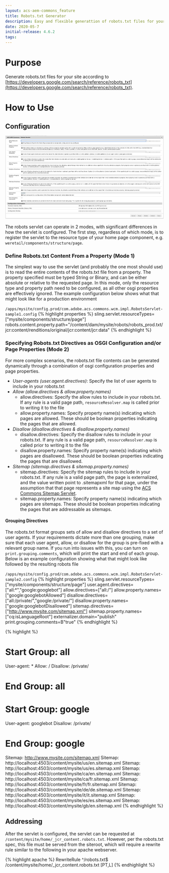 ```yaml
---
layout: acs-aem-commons_feature
title: Robots.txt Generator
description: Easy and flexible generattion of robots.txt files for your website 
date: 2020-05-7
initial-release: 4.6.2
tags:
---
```


# Purpose

Generate robots.txt files for your site according to [https://developers.google.com/search/reference/robots_txt](https://developers.google.com/search/reference/robots_txt).

# How to Use

## Configuration

![robots servlet configuration](images/config.png)

The robots servlet can operate in 2 modes, with significant differences in how the servlet is configured. The first step, regardless of which mode, is to register the servlet to the resource type of your home page component, e.g. `weretail/components/structure/page`.

### Define Robots.txt Content From a Property (Mode 1)

The simplest way to use the servlet (and probably the one most should use) is to read the entire contents of the robots.txt file from a property. The property specified must be typed String or Binary, and can be either absolute or relative to the requested page. In this mode, only the resource type and property path need to be configured, as all other osgi properties are effectively ignored. The example configuration below shows what that might look like for a production environment

`/apps/mysite/config.prod/com.adobe.acs.commons.wcm.impl.RobotsServlet-sample1.config`
{% highlight properties %}
sling.servlet.resourceTypes=["mysite/components/structure/page"]
robots.content.property.path="/content/dam/mysite/robots/robots_prod.txt/jcr:content/renditions/original/jcr:content/jcr:data"
{% endhighlight %}

### Specifying Robots.txt Directives as OSGI Configuration and/or Page Properties (Mode 2)

For more complex scenarios, the robots.txt file contents can be generated dynamically through a combination of osgi configuration properties and page properties.

* *User-agents (user.agent.directives)*: Specify the list of user agents to include in your robots.txt  
* *Allow (allow.directives & allow.property.names)*
    * allow.directives: Specify the allow rules to include in your robots.txt. If any rule is a valid page path, `resourceResolver.map` is called prior to writing it to the file
    * allow.property.names: Specify property name(s) indicating which pages are allowed. These should be boolean properties indicating the pages that are allowed.
* *Disallow (disallow.directives & disallow.property.names)*
    * disallow.directives: Specify the disallow rules to include in your robots.txt. If any rule is a valid page path, `resourceResolver.map` is called prior to writing it to the file
    * disallow.property.names: Specify property name(s) indicating which pages are disallowed. These should be boolean properties indicating the pages that are disallowed.
* *Sitemap (sitemap.directives & sitemap.property.names)*
    * sitemap.directives: Specify the sitemap rules to include in your robots.txt. If any rule is a valid page path, the page is externalized, and the value written point to .sitemapxml for that page, under the assumption that that page represents a site map using the [ACS Commons Sitemap Servlet](../sitemap/index.html).
    * sitemap.property.names: Specify property name(s) indicating which pages are sitemaps. These should be boolean properties indicating the pages that are addressable as sitemaps.
    
#### Grouping Directives 

The robots.txt format groups sets of allow and disallow directives to a set of user agents. If your requirements dictate more than one grouping, make sure that each user agent, allow, or disallow for the group is pre-fixed with a relevant group name. If you run into issues with this, you can turn on `print.grouping.comments`, which will print the start and end of each group. Below is an example configuration showing what that might look like followed by the resulting robots file

`/apps/mysite/config.prod/com.adobe.acs.commons.wcm.impl.RobotsServlet-sample2.config`
{% highlight properties %}
sling.servlet.resourceTypes=["mysite/components/structure/page"]
user.agent.directives=["all:*","google:googlebot"]
allow.directives=["all:/"]
allow.property.names=["google:googlebotAllowed"]
disallow.directives=["all:/private/","google:/private/"]
disallow.property.names=["google:googlebotDisallowed"]
sitemap.directives=["http://www.mysite.com/sitemap.xml"]
sitemap.property.names=["cq:isLanguageRoot"]
externalizer.domain="publish"
print.grouping.comments=B"true"
{% endhighlight %}

{% highlight %}
# Start Group: all
User-agent: *
Allow: /
Disallow: /private/
# End Group: all
# Start Group: google
User-agent: googlebot
Disallow: /private/
# End Group: google
Sitemap: http://www.mysite.com/sitemap.xml
Sitemap: http://localhost:4503/content/mysite/us/en.sitemap.xml
Sitemap: http://localhost:4503/content/mysite/us/es.sitemap.xml
Sitemap: http://localhost:4503/content/mysite/ca/en.sitemap.xml
Sitemap: http://localhost:4503/content/mysite/ca/fr.sitemap.xml
Sitemap: http://localhost:4503/content/mysite/fr/fr.sitemap.xml
Sitemap: http://localhost:4503/content/mysite/de/de.sitemap.xml
Sitemap: http://localhost:4503/content/mysite/it/it.sitemap.xml
Sitemap: http://localhost:4503/content/mysite/es/es.sitemap.xml
Sitemap: http://localhost:4503/content/mysite/gb/en.sitemap.xml
{% endhighlight %}

## Addressing

After the servlet is configured, the servlet can be requested at `/content/mysite/home/_jcr_content.robots.txt`. However, per the robots.txt spec, this file must be served from the siteroot, which will require a rewrite rule similar to the following in your apache webserver.

{% highlight apache %}
RewriteRule ^/robots.txt$ /content/mysite/home/_jcr_content.robots.txt [PT,L]
{% endhighlight %}   